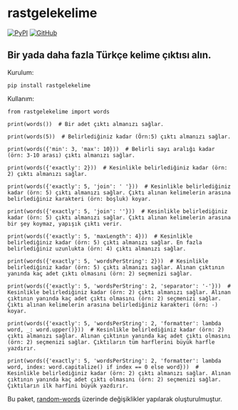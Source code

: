 # rastgelekelime

[![PyPI](https://img.shields.io/badge/PyPI-blue?logo=PyPI&style=flat-square)](https://pypi.org/project/rastgelekelime)
[![GitHub](https://img.shields.io/badge/GitHub-black?logo=GitHub&style=flat-square)](https://github.com/EnesKeremAYDIN/pip-rastgelekelime)

## Bir yada daha fazla Türkçe kelime çıktısı alın.

Kurulum:

    pip install rastgelekelime

Kullanım:

    from rastgelekelime import words

    print(words())  # Bir adet çıktı almanızı sağlar.

    print(words(5))  # Belirlediğiniz kadar (Örn:5) çıktı almanızı sağlar.

    print(words({'min': 3, 'max': 10}))  # Belirli sayı aralığı kadar (örn: 3-10 arası) çıktı almanızı sağlar.

    print(words({'exactly': 2}))  # Kesinlikle belirlediğiniz kadar (örn: 2) çıktı almanızı sağlar.

    print(words({'exactly': 5, 'join': ' '}))  # Kesinlikle belirlediğiniz kadar (örn: 5) çıktı almanızı sağlar. Çıktı alınan kelimelerin arasına belirlediğiniz karakteri (örn: boşluk) koyar.

    print(words({'exactly': 5, 'join': ''}))  # Kesinlikle belirlediğiniz kadar (örn: 5) çıktı almanızı sağlar. Çıktı alınan kelimelerin arasına bir şey koymaz, yapışık çıktı verir.

    print(words({'exactly': 5, 'maxLength': 4}))  # Kesinlikle belirlediğiniz kadar (örn: 5) çıktı almanızı sağlar. En fazla belirlediğiniz uzunlukta (örn: 4) çıktı almanızı sağlar.

    print(words({'exactly': 5, 'wordsPerString': 2}))  # Kesinlikle belirlediğiniz kadar (örn: 5) çıktı almanızı sağlar. Alınan çıktının yanında kaç adet çıktı olmasını (örn: 2) seçmenizi sağlar.

    print(words({'exactly': 5, 'wordsPerString': 2, 'separator': '-'}))  # Kesinlikle belirlediğiniz kadar (örn: 2) çıktı almanızı sağlar. Alınan çıktının yanında kaç adet çıktı olmasını (örn: 2) seçmenizi sağlar. Çıktı alınan kelimelerin arasına belirlediğiniz karakteri (örn: -) koyar.

    print(words({'exactly': 5, 'wordsPerString': 2, 'formatter': lambda word, _: word.upper()}))  # Kesinlikle belirlediğiniz kadar (örn: 2) çıktı almanızı sağlar. Alınan çıktının yanında kaç adet çıktı olmasını (örn: 2) seçmenizi sağlar. Çıktıların tüm harflerini büyük harfle yazdırır.

    print(words({'exactly': 5, 'wordsPerString': 2, 'formatter': lambda word, index: word.capitalize() if index == 0 else word}))  # Kesinlikle belirlediğiniz kadar (örn: 2) çıktı almanızı sağlar. Alınan çıktının yanında kaç adet çıktı olmasını (örn: 2) seçmenizi sağlar. Çıktıların ilk harfini büyük yazdırır.

Bu paket, [random-words](https://pypi.org/project/random-words) üzerinde değişiklikler yapılarak oluşturulmuştur.
